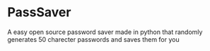 # PassSaver
A easy open source password saver made in python that randomly generates 50 charecter passwords and saves them for you

